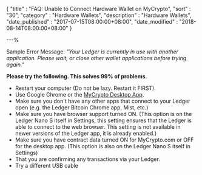 {
"title"       : "FAQ: Unable to Connect Hardware Wallet on MyCrypto",
"sort"        : "30",
"category"    : "Hardware Wallets",
"description" : "Hardware Wallets",
"date_published" : "2017-07-15T08:00:00+08:00",
"date_modified"  : "2018-08-14T08:00:00+08:00"
}

---%

Sample Error Message: *"Your Ledger is currently in use with another application. Please wait, or close other wallet applications before trying again."*

**Please try the following. This solves 99% of problems.**

*   Restart your computer (Do not be lazy. Restart it FIRST).
*   Use Google Chrome or the [MyCrypto Desktop App](https://download.mycrypto.com/).
*   Make sure you don't have any other apps that connect to your Ledger open (e.g. the Ledger Bitcoin Chrome app, Mist, etc.)
*   Make sure you have browser support turned ON. (This option is on the Ledger Nano S itself in Settings, this setting ensures that the Ledger is able to connect to the web browser. This setting is not available in newer versions of the Ledger app, it is already enabled.)
*   Make sure you have contract data turned ON for MyCrypto.com or OFF for the desktop app. (This option is also on the Ledger Nano S itself in Settings)
*   That you are confirming any transactions via your Ledger.
*   Try a different USB cable

